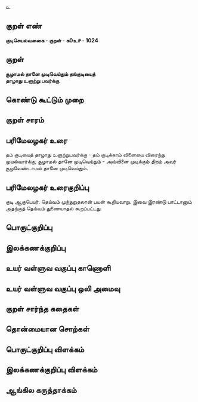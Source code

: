 உ

## குறள் எண் 

**குடிசெயல்வகைை - குறள் - க0உ௪ - 1024**

## குறள் 

**சூழாமல் தானே முடிவெய்தும் தங்குடியைத்  
தாழாது உஞற்று பவர்க்கு.** 

## கொண்டு கூட்டும் முறை


## குறள் சாரம் 


## பரிமேலழகர் உரை

தம் குடியைத் தாழாது உஞற்றுபவர்க்கு - தம் குடிக்காம் வினையை விரைந்து முயல்வார்க்கு; சூழாமல் தானே முடிவெய்தும் - அவ்வினை முடிக்கும் திறம் அவர் சூழவேண்டாமல் தானே முடிவெய்தும்.

## பரிமேலழகர் உரைகுறிப்பு   

குடி ஆகுபெயர். தெய்வம் முந்துறுதலான் பயன் கூறியவாறு. இவை இரண்டு பாட்டானும் அதற்குத் தெய்வம் துணையாதல் கூறப்பட்டது.

## பொருட்குறிப்பு 


## இலக்கணக்குறிப்பு  


## உயர் வள்ளுவ வகுப்பு காணொளி


## உயர் வள்ளுவ வகுப்பு ஒலி அமைவு 

 
## குறள் சார்ந்த கதைகள் 


## தொன்மையான சொற்கள்


## பொருட்குறிப்பு விளக்கம்


## இலக்கணக்குறிப்பு விளக்கம்


## ஆங்கில கருத்தாக்கம் 



